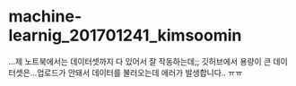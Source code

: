 # machine-learnig_201701241_kimsoomin
...제 노트북에서는 데이터셋까지 다 있어서 잘 작동하는데;; 깃허브에서 용량이 큰 데이터셋은...업로드가 안돼서 데이터를 불러오는데 에러가 발생합니다.. ㅠㅠ
